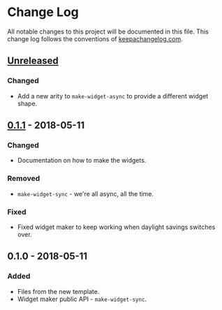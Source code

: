 # Change Log
All notable changes to this project will be documented in this file. This change log follows the conventions of [keepachangelog.com](http://keepachangelog.com/).

## [Unreleased]
### Changed
- Add a new arity to `make-widget-async` to provide a different widget shape.

## [0.1.1] - 2018-05-11
### Changed
- Documentation on how to make the widgets.

### Removed
- `make-widget-sync` - we're all async, all the time.

### Fixed
- Fixed widget maker to keep working when daylight savings switches over.

## 0.1.0 - 2018-05-11
### Added
- Files from the new template.
- Widget maker public API - `make-widget-sync`.

[Unreleased]: https://github.com/your-name/appkit/compare/0.1.1...HEAD
[0.1.1]: https://github.com/your-name/appkit/compare/0.1.0...0.1.1
